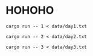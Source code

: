 # HOHOHO

```
cargo run -- 1 < data/day1.txt

cargo run -- 2 < data/day2.txt

cargo run -- 3 < data/day3.txt
```